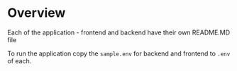 # Overview

Each of the application - frontend and backend have their own README.MD file

To run the application copy the `sample.env` for backend and frontend to `.env` of each.
